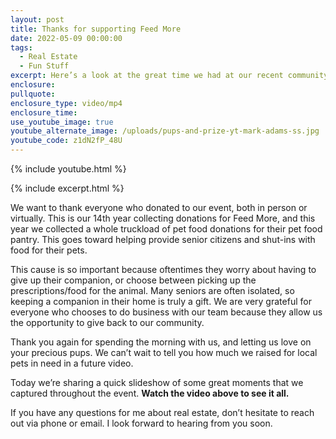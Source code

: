 ```yaml
---
layout: post
title: Thanks for supporting Feed More
date: 2022-05-09 00:00:00
tags:
  - Real Estate
  - Fun Stuff
excerpt: Here’s a look at the great time we had at our recent community event.
enclosure:
pullquote:
enclosure_type: video/mp4
enclosure_time:
use_youtube_image: true
youtube_alternate_image: /uploads/pups-and-prize-yt-mark-adams-ss.jpg
youtube_code: z1dN2fP_48U
---
```

{% include youtube.html %}

{% include excerpt.html %}

We want to thank everyone who donated to our event, both in person or virtually. This is our 14th year collecting donations for Feed More, and this year we collected a whole truckload of pet food donations for their pet food pantry. This goes toward helping provide senior citizens and shut-ins with food for their pets.

This cause is so important because oftentimes they worry about having to give up their companion, or choose between picking up the prescriptions/food for the animal. Many seniors are often isolated, so keeping a companion in their home is truly a gift. We are very grateful for everyone who chooses to do business with our team because they allow us the opportunity to give back to our community.

Thank you again for spending the morning with us, and letting us love on your precious pups. We can’t wait to tell you how much we raised for local pets in need in a future video.&nbsp;

Today we’re sharing a quick slideshow of some great moments that we captured throughout the event. **Watch the video above to see it all.**

If you have any questions for me about real estate, don’t hesitate to reach out via phone or email. I look forward to hearing from you soon.
